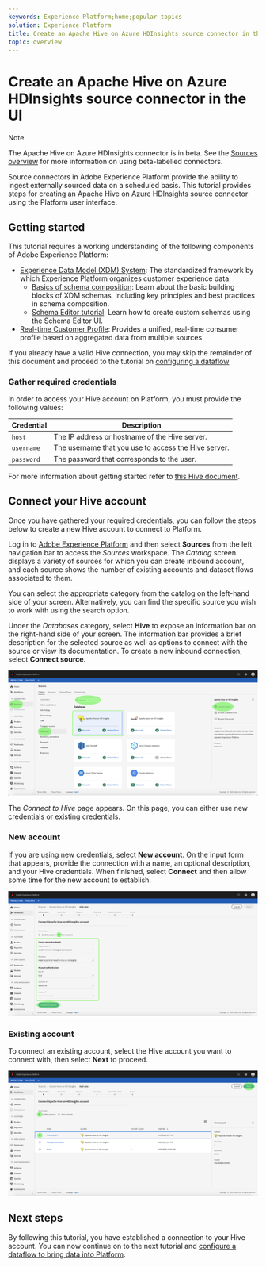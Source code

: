 ```yaml
---
keywords: Experience Platform;home;popular topics
solution: Experience Platform
title: Create an Apache Hive on Azure HDInsights source connector in the UI
topic: overview
---
```


# Create an Apache Hive on Azure HDInsights source connector in the UI

> [!NOTE]
> The Apache Hive on Azure HDInsights connector is in beta. See the [Sources overview](../../../../home.md#terms-and-conditions) for more information on using beta-labelled connectors.

Source connectors in Adobe Experience Platform provide the ability to ingest externally sourced data on a scheduled basis. This tutorial provides steps for creating an Apache Hive on Azure HDInsights source connector using the Platform user interface.

## Getting started

This tutorial requires a working understanding of the following components of Adobe Experience Platform:

*   [Experience Data Model (XDM) System](../../../../../xdm/home.md): The standardized framework by which Experience Platform organizes customer experience data.
    *   [Basics of schema composition](../../../../../xdm/schema/composition.md): Learn about the basic building blocks of XDM schemas, including key principles and best practices in schema composition.
    *   [Schema Editor tutorial](../../../../../xdm/tutorials/create-schema-ui.md): Learn how to create custom schemas using the Schema Editor UI.
*   [Real-time Customer Profile](../../../../../profile/home.md): Provides a unified, real-time consumer profile based on aggregated data from multiple sources.

If you already have a valid Hive connection, you may skip the remainder of this document and proceed to the tutorial on [configuring a dataflow](../../dataflow/databases.md)

### Gather required credentials

In order to access your Hive account on Platform, you must provide the following values:

| Credential | Description |
| ---------- | ----------- |
| `host` | The IP address or hostname of the Hive server. |
| `username` | The username that you use to access the Hive server. |
| `password` | The password that corresponds to the user. |

For more information about getting started refer to [this Hive document](https://cwiki.apache.org/confluence/display/Hive/Tutorial#Tutorial-GettingStarted).

## Connect your Hive account

Once you have gathered your required credentials, you can follow the steps below to create a new Hive account to connect to Platform.

Log in to <a href="https://platform.adobe.com" target="_blank">Adobe Experience Platform</a> and then select **Sources** from the left navigation bar to access the *Sources* workspace. The *Catalog* screen displays a variety of sources for which you can create inbound account, and each source shows the number of existing accounts and dataset flows associated to them.

You can select the appropriate category from the catalog on the left-hand side of your screen. Alternatively, you can find the specific source you wish to work with using the search option.

Under the *Databases* category, select **Hive** to expose an information bar on the right-hand side of your screen. The information bar provides a brief description for the selected source as well as options to connect with the source or view its documentation. To create a new inbound connection, select **Connect source**.

![catalog](../../../../images/tutorials/create/hive/catalog.png)

The *Connect to Hive* page appears. On this page, you can either use new credentials or existing credentials.

### New account

If you are using new credentials, select **New account**. On the input form that appears, provide the connection with a name, an optional description, and your Hive credentials. When finished, select **Connect** and then allow some time for the new account to establish.

![connect](../../../../images/tutorials/create/hive/new.png)

### Existing account

To connect an existing account, select the Hive account you want to connect with, then select **Next** to proceed.

![existing](../../../../images/tutorials/create/hive/existing.png)

## Next steps

By following this tutorial, you have established a connection to your Hive account. You can now continue on to the next tutorial and [configure a dataflow to bring data into Platform](../../dataflow/databases.md).